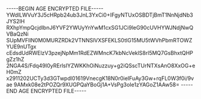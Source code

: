 -----BEGIN AGE ENCRYPTED FILE-----
YWdlLWVuY3J5cHRpb24ub3JnL3YxCi0+IFgyNTUxOSBDTjBmT1NnNjdNb3JYS2lH
RXhpYmpQcjdlbnJ6YVF2YWUyYnYwM1cxSG1JCi9leG90cUVHYWJNdjNwQVBaQzNi
SUpMVFllN0M0MURZRDk2VTNNSlVXSFEKLS0tIG15MU5tWVhPbmRTOWZYUE9nUTgx
cEdsdUdRWElzV3pzejNpMm1RdEZWMncK7kbNcVeklS8rl5MQ7GsBhxtQHPgZz1hZ
2NGA4S/Fdq49I0yRErlsIYZWKKhOiNuzzuy+g2iQSscTUrNTXsAnO8XxOG+eH0mZ
x2911202UCTy3d3GTwpdl01619VnecgK18N0r0ieIFuAy3Gw+rqFL0W3f0i/9vae
9AMxk08e2tPOZQr9XUGPQaYBoGj1A+VsPg3oIe1zYAGoZ1AAw58=
-----END AGE ENCRYPTED FILE-----
